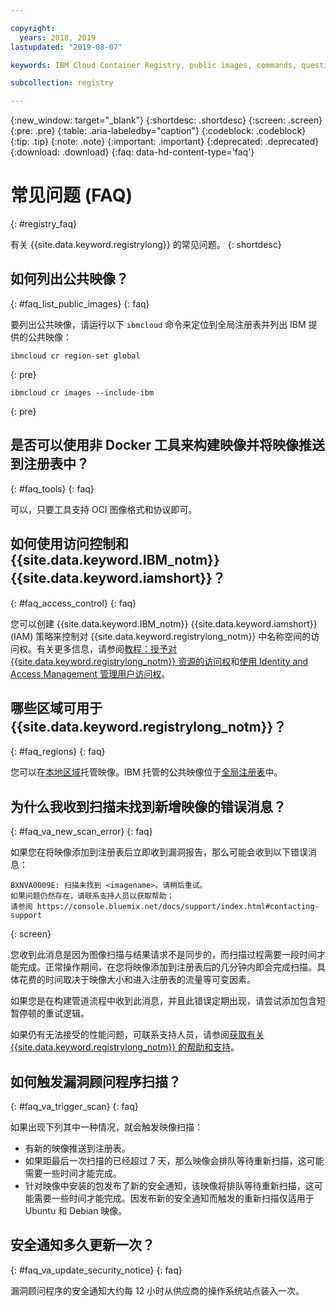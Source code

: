 ```yaml
---

copyright:
  years: 2018, 2019
lastupdated: "2019-08-07"

keywords: IBM Cloud Container Registry, public images, commands, questions, registry, FAQ, Vulnerability Advisor,

subcollection: registry

---
```


{:new_window: target="_blank"}
{:shortdesc: .shortdesc}
{:screen: .screen}
{:pre: .pre}
{:table: .aria-labeledby="caption"}
{:codeblock: .codeblock}
{:tip: .tip}
{:note: .note}
{:important: .important}
{:deprecated: .deprecated}
{:download: .download}
{:faq: data-hd-content-type='faq'}

# 常见问题 (FAQ)
{: #registry_faq}

有关 {{site.data.keyword.registrylong}} 的常见问题。
{: shortdesc}

## 如何列出公共映像？
{: #faq_list_public_images}
{: faq}

要列出公共映像，请运行以下 `ibmcloud` 命令来定位到全局注册表并列出 IBM 提供的公共映像：

```
ibmcloud cr region-set global
```
{: pre}

```
ibmcloud cr images --include-ibm
```
{: pre}

## 是否可以使用非 Docker 工具来构建映像并将映像推送到注册表中？
{: #faq_tools}
{: faq}

可以，只要工具支持 OCI 图像格式和协议即可。

## 如何使用访问控制和 {{site.data.keyword.IBM_notm}} {{site.data.keyword.iamshort}}？
{: #faq_access_control}
{: faq}

您可以创建 {{site.data.keyword.IBM_notm}} {{site.data.keyword.iamshort}} (IAM) 策略来控制对 {{site.data.keyword.registrylong_notm}} 中名称空间的访问权。有关更多信息，请参阅[教程：授予对 {{site.data.keyword.registrylong_notm}} 资源的访问权](/docs/services/Registry?topic=registry-iam_access)和[使用 Identity and Access Management 管理用户访问权](/docs/services/Registry?topic=registry-iam)。

## 哪些区域可用于 {{site.data.keyword.registrylong_notm}}？
{: #faq_regions}
{: faq}

您可以在[本地区域](/docs/services/Registry?topic=registry-registry_overview#registry_regions_local)托管映像。IBM 托管的公共映像位于[全局注册表](/docs/services/Registry?topic=registry-registry_overview#registry_regions_global)中。

## 为什么我收到扫描未找到新增映像的错误消息？
{: #faq_va_new_scan_error}
{: faq}

如果您在将映像添加到注册表后立即收到漏洞报告，那么可能会收到以下错误消息：

```
BXNVA0009E: 扫描未找到 <imagename>。请稍后重试。
如果问题仍然存在，请联系支持人员以获取帮助；
请参阅 https://console.bluemix.net/docs/support/index.html#contacting-support
```
{: screen}

您收到此消息是因为图像扫描与结果请求不是同步的，而扫描过程需要一段时间才能完成。正常操作期间，在您将映像添加到注册表后的几分钟内即会完成扫描。具体花费的时间取决于映像大小和进入注册表的流量等可变因素。

如果您是在构建管道流程中收到此消息，并且此错误定期出现，请尝试添加包含短暂停顿的重试逻辑。

如果仍有无法接受的性能问题，可联系支持人员，请参阅[获取有关 {{site.data.keyword.registrylong_notm}} 的帮助和支持](/docs/services/Registry?topic=registry-ts_index#gettinghelp)。

## 如何触发漏洞顾问程序扫描？
{: #faq_va_trigger_scan}
{: faq}

如果出现下列其中一种情况，就会触发映像扫描：

- 有新的映像推送到注册表。
- 如果距最后一次扫描的已经超过 7 天，那么映像会排队等待重新扫描，这可能需要一些时间才能完成。
- 针对映像中安装的包发布了新的安全通知，该映像将排队等待重新扫描，这可能需要一些时间才能完成。因发布新的安全通知而触发的重新扫描仅适用于 Ubuntu 和 Debian 映像。

## 安全通知多久更新一次？
{: #faq_va_update_security_notice}
{: faq}

漏洞顾问程序的安全通知大约每 12 小时从供应商的操作系统站点装入一次。
